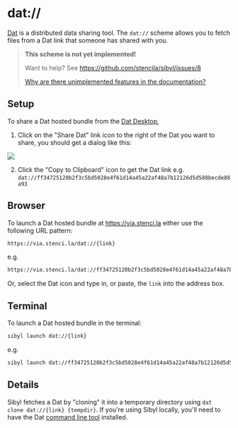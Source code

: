 # dat://

[Dat](datproject.org) is a distributed data sharing tool. The `dat://` scheme allows you to fetch files from a Dat link that someone has shared with you.

> **This scheme is not yet implemented!**
>
> Want to help? See https://github.com/stencila/sibyl/issues/8
>
> [Why are there unimplemented features in the documentation?](faq#unimplemented-features-in-docs)

## Setup

To share a Dat hosted bundle from the [Dat Desktop](https://github.com/datproject/dat-desktop),

1. Click on the "Share Dat" link icon to the right of the Dat you want to share, you should get a dialog like this:

![](assets/dat-scheme.png)

2. Click the "Copy to Clipboard" icon to get the Dat link e.g. `dat://ff34725120b2f3c5bd5028e4f61d14a45a22af48a7b12126d5d588becde88a93`


## Browser

To launch a Dat hosted bundle at https://via.stenci.la either use the following URL pattern:

```sh
https://via.stenci.la/dat://{link}
```

e.g.

```sh
https://via.stenci.la/dat://ff34725120b2f3c5bd5028e4f61d14a45a22af48a7b12126d5d588becde88a93
```

Or, select the Dat icon and type in, or paste, the `link` into the address box.

## Terminal

To launch a Dat hosted bundle in the terminal:

```sh
sibyl launch dat://{link}
```

e.g.

```sh
sibyl launch dat://ff34725120b2f3c5bd5028e4f61d14a45a22af48a7b12126d5d588becde88a93
```

## Details

Sibyl fetches a Dat by "cloning" it into a temporary directory using `dat clone dat://{link} {tempdir}`. If you're using Sibyl locally, you'll need to have the Dat [command line tool](https://docs.datproject.org/install#in-the-terminal) installed.
